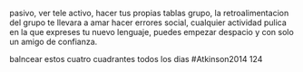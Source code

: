 pasivo, ver tele
activo, hacer tus propias tablas
grupo, la retroalimentacion del grupo te llevara a amar hacer errores
social, cualquier actividad pulica en la que expreses tu nuevo lenguaje, puedes empezar despacio y con solo un amigo de confianza.

balncear estos cuatro cuadrantes todos los dias #Atkinson2014 124
